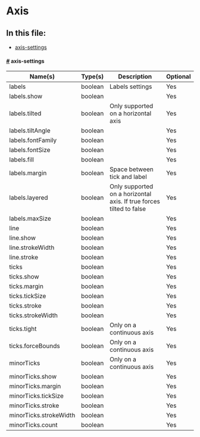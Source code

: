 # Axis

## In this file:

* <a href="#axis-settings">axis-settings</a>


#### <a name='axis-settings' href='#axis-settings'>#</a> axis-settings

|Name(s)|Type(s)|Description|Optional|
|-------|-------|-----------|--------|
| labels | boolean | Labels settings | Yes |
| labels.show | boolean |  | Yes |
| labels.tilted | boolean | Only supported on a horizontal axis | Yes |
| labels.tiltAngle | boolean |  | Yes |
| labels.fontFamily | boolean |  | Yes |
| labels.fontSize | boolean |  | Yes |
| labels.fill | boolean |  | Yes |
| labels.margin | boolean | Space between tick and label | Yes |
| labels.layered | boolean | Only supported on a horizontal axis. If true forces tilted to false | Yes |
| labels.maxSize | boolean |  | Yes |
| line | boolean |  | Yes |
| line.show | boolean |  | Yes |
| line.strokeWidth | boolean |  | Yes |
| line.stroke | boolean |  | Yes |
| ticks | boolean |  | Yes |
| ticks.show | boolean |  | Yes |
| ticks.margin | boolean |  | Yes |
| ticks.tickSize | boolean |  | Yes |
| ticks.stroke | boolean |  | Yes |
| ticks.strokeWidth | boolean |  | Yes |
| ticks.tight | boolean | Only on a continuous axis | Yes |
| ticks.forceBounds | boolean | Only on a continuous axis | Yes |
| minorTicks | boolean | Only on a continuous axis | Yes |
| minorTicks.show | boolean |  | Yes |
| minorTicks.margin | boolean |  | Yes |
| minorTicks.tickSize | boolean |  | Yes |
| minorTicks.stroke | boolean |  | Yes |
| minorTicks.strokeWidth | boolean |  | Yes |
| minorTicks.count | boolean |  | Yes |


